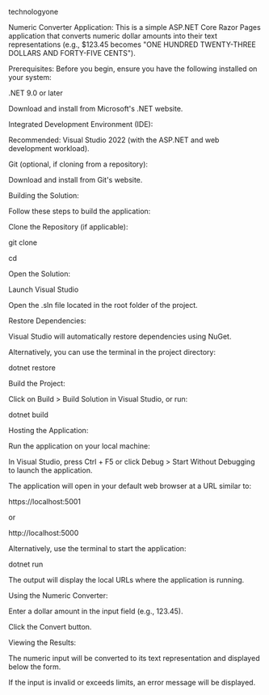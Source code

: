 technologyone

Numeric Converter Application:
This is a simple ASP.NET Core Razor Pages application that converts numeric dollar amounts into their text representations (e.g., $123.45 becomes "ONE HUNDRED TWENTY-THREE DOLLARS AND FORTY-FIVE CENTS").

Prerequisites:
Before you begin, ensure you have the following installed on your system:

.NET 9.0 or later

Download and install from Microsoft's .NET website.
   
Integrated Development Environment (IDE):

Recommended: Visual Studio 2022 (with the ASP.NET and web development workload).

Git (optional, if cloning from a repository):

Download and install from Git's website.

Building the Solution:

Follow these steps to build the application:

Clone the Repository (if applicable):

git clone <repository-url>

cd <repository-folder>

Open the Solution:

Launch Visual Studio

Open the .sln file located in the root folder of the project.

Restore Dependencies:

Visual Studio will automatically restore dependencies using NuGet.

Alternatively, you can use the terminal in the project directory:

dotnet restore

Build the Project:

Click on Build > Build Solution in Visual Studio, or run:

dotnet build
   
Hosting the Application:

Run the application on your local machine:

In Visual Studio, press Ctrl + F5 or click Debug > Start Without Debugging to launch the application.

The application will open in your default web browser at a URL similar to:

https://localhost:5001

or

http://localhost:5000

Alternatively, use the terminal to start the application:

dotnet run

The output will display the local URLs where the application is running.

Using the Numeric Converter:

Enter a dollar amount in the input field (e.g., 123.45).

Click the Convert button.

Viewing the Results:

The numeric input will be converted to its text representation and displayed below the form.

If the input is invalid or exceeds limits, an error message will be displayed.
